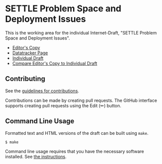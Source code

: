 <!-- regenerate: on (set to off if you edit this file) -->

# SETTLE Problem Space and Deployment Issues

This is the working area for the individual Internet-Draft, "SETTLE Problem Space and Deployment Issues".

* [Editor's Copy](https://danwing.github.io/settle-problem-issues/#go.draft-wing-settle-problem-issues.html)
* [Datatracker Page](https://datatracker.ietf.org/doc/draft-wing-settle-problem-issues)
* [Individual Draft](https://datatracker.ietf.org/doc/html/draft-wing-settle-problem-issues)
* [Compare Editor's Copy to Individual Draft](https://danwing.github.io/settle-problem-issues/#go.draft-wing-settle-problem-issues.diff)


## Contributing

See the
[guidelines for contributions](https://github.com/danwing/settle-problem-issues/blob/main/CONTRIBUTING.md).

Contributions can be made by creating pull requests.
The GitHub interface supports creating pull requests using the Edit (✏) button.


## Command Line Usage

Formatted text and HTML versions of the draft can be built using `make`.

```sh
$ make
```

Command line usage requires that you have the necessary software installed.  See
[the instructions](https://github.com/martinthomson/i-d-template/blob/main/doc/SETUP.md).

